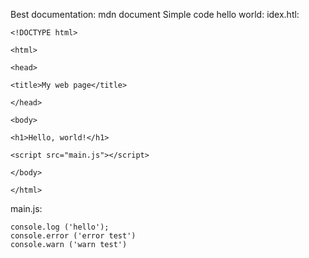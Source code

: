 Best documentation: mdn document
Simple  code hello world:
idex.htl: 
```
<!DOCTYPE html>

<html>

<head>

<title>My web page</title>

</head>

<body>

<h1>Hello, world!</h1>

<script src="main.js"></script>

</body>

</html>
```

main.js:
```
console.log ('hello');
console.error ('error test')
console.warn ('warn test')
```